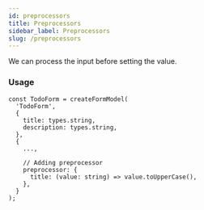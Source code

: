 ```yaml
---
id: preprocessors
title: Preprocessors
sidebar_label: Preprocessors
slug: /preprocessors
---
```


We can process the input before setting the value.

### Usage

```
const TodoForm = createFormModel(
  'TodoForm',
  {
    title: types.string,
    description: types.string,
  },
  {
    ...,

    // Adding preprocessor
    preprocessor: {
      title: (value: string) => value.toUpperCase(),
    },
  }
);
```
